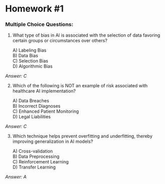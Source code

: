 # Homework #1

### Multiple Choice Questions:

1. What type of bias in AI is associated with the selection of data favoring certain groups or circumstances over others?
   
   A) Labeling Bias  
   B) Data Bias  
   C) Selection Bias  
   D) Algorithmic Bias  

*Answer: C*

2. Which of the following is NOT an example of risk associated with healthcare AI implementation?

   A) Data Breaches  
   B) Incorrect Diagnoses  
   C) Enhanced Patient Monitoring  
   D) Legal Liabilities  

*Answer: C*

3. Which technique helps prevent overfitting and underfitting, thereby improving generalization in AI models?

   A) Cross-validation  
   B) Data Preprocessing  
   C) Reinforcement Learning  
   D) Transfer Learning  

*Answer: A*